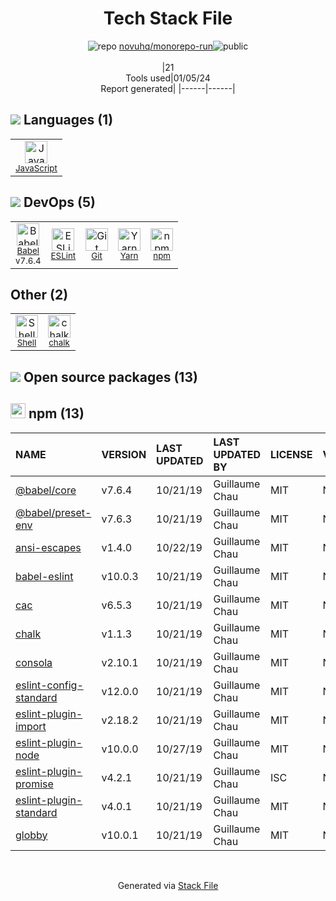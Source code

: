 <!--
&lt;--- Readme.md Snippet without images Start ---&gt;
## Tech Stack
novuhq/monorepo-run is built on the following main stack:

- [JavaScript](https://developer.mozilla.org/en-US/docs/Web/JavaScript) – Languages
- [Babel](http://babeljs.io/) – JavaScript Compilers
- [ESLint](http://eslint.org/) – Code Review
- [Shell](https://en.wikipedia.org/wiki/Shell_script) – Shells
- [Yarn](https://yarnpkg.com/) – Front End Package Manager

Full tech stack [here](/techstack.md)

&lt;--- Readme.md Snippet without images End ---&gt;

&lt;--- Readme.md Snippet with images Start ---&gt;
## Tech Stack
novuhq/monorepo-run is built on the following main stack:

- <img width='25' height='25' src='https://img.stackshare.io/service/1209/javascript.jpeg' alt='JavaScript'/> [JavaScript](https://developer.mozilla.org/en-US/docs/Web/JavaScript) – Languages
- <img width='25' height='25' src='https://img.stackshare.io/service/2739/-1wfGjNw.png' alt='Babel'/> [Babel](http://babeljs.io/) – JavaScript Compilers
- <img width='25' height='25' src='https://img.stackshare.io/service/3337/Q4L7Jncy.jpg' alt='ESLint'/> [ESLint](http://eslint.org/) – Code Review
- <img width='25' height='25' src='https://img.stackshare.io/service/4631/default_c2062d40130562bdc836c13dbca02d318205a962.png' alt='Shell'/> [Shell](https://en.wikipedia.org/wiki/Shell_script) – Shells
- <img width='25' height='25' src='https://img.stackshare.io/service/5848/44mC-kJ3.jpg' alt='Yarn'/> [Yarn](https://yarnpkg.com/) – Front End Package Manager

Full tech stack [here](/techstack.md)

&lt;--- Readme.md Snippet with images End ---&gt;
-->
<div align="center">

# Tech Stack File
![](https://img.stackshare.io/repo.svg "repo") [novuhq/monorepo-run](https://github.com/novuhq/monorepo-run)![](https://img.stackshare.io/public_badge.svg "public")
<br/><br/>
|21<br/>Tools used|01/05/24 <br/>Report generated|
|------|------|
</div>

## <img src='https://img.stackshare.io/languages.svg'/> Languages (1)
<table><tr>
  <td align='center'>
  <img width='36' height='36' src='https://img.stackshare.io/service/1209/javascript.jpeg' alt='JavaScript'>
  <br>
  <sub><a href="https://developer.mozilla.org/en-US/docs/Web/JavaScript">JavaScript</a></sub>
  <br>
  <sub></sub>
</td>

</tr>
</table>

## <img src='https://img.stackshare.io/devops.svg'/> DevOps (5)
<table><tr>
  <td align='center'>
  <img width='36' height='36' src='https://img.stackshare.io/service/2739/-1wfGjNw.png' alt='Babel'>
  <br>
  <sub><a href="http://babeljs.io/">Babel</a></sub>
  <br>
  <sub>v7.6.4</sub>
</td>

<td align='center'>
  <img width='36' height='36' src='https://img.stackshare.io/service/3337/Q4L7Jncy.jpg' alt='ESLint'>
  <br>
  <sub><a href="http://eslint.org/">ESLint</a></sub>
  <br>
  <sub></sub>
</td>

<td align='center'>
  <img width='36' height='36' src='https://img.stackshare.io/service/1046/git.png' alt='Git'>
  <br>
  <sub><a href="http://git-scm.com/">Git</a></sub>
  <br>
  <sub></sub>
</td>

<td align='center'>
  <img width='36' height='36' src='https://img.stackshare.io/service/5848/44mC-kJ3.jpg' alt='Yarn'>
  <br>
  <sub><a href="https://yarnpkg.com/">Yarn</a></sub>
  <br>
  <sub></sub>
</td>

<td align='center'>
  <img width='36' height='36' src='https://img.stackshare.io/service/1120/lejvzrnlpb308aftn31u.png' alt='npm'>
  <br>
  <sub><a href="https://www.npmjs.com/">npm</a></sub>
  <br>
  <sub></sub>
</td>

</tr>
</table>

## Other (2)
<table><tr>
  <td align='center'>
  <img width='36' height='36' src='https://img.stackshare.io/service/4631/default_c2062d40130562bdc836c13dbca02d318205a962.png' alt='Shell'>
  <br>
  <sub><a href="https://en.wikipedia.org/wiki/Shell_script">Shell</a></sub>
  <br>
  <sub></sub>
</td>

<td align='center'>
  <img width='36' height='36' src='https://img.stackshare.io/service/8072/13122722.png' alt='chalk'>
  <br>
  <sub><a href="https://github.com/chalk/chalk">chalk</a></sub>
  <br>
  <sub></sub>
</td>

</tr>
</table>


## <img src='https://img.stackshare.io/group.svg' /> Open source packages (13)</h2>

## <img width='24' height='24' src='https://img.stackshare.io/service/1120/lejvzrnlpb308aftn31u.png'/> npm (13)

|NAME|VERSION|LAST UPDATED|LAST UPDATED BY|LICENSE|VULNERABILITIES|
|:------|:------|:------|:------|:------|:------|
|[@babel/core](https://www.npmjs.com/@babel/core)|v7.6.4|10/21/19|Guillaume Chau |MIT|N/A|
|[@babel/preset-env](https://www.npmjs.com/@babel/preset-env)|v7.6.3|10/21/19|Guillaume Chau |MIT|N/A|
|[ansi-escapes](https://www.npmjs.com/ansi-escapes)|v1.4.0|10/22/19|Guillaume Chau |MIT|N/A|
|[babel-eslint](https://www.npmjs.com/babel-eslint)|v10.0.3|10/21/19|Guillaume Chau |MIT|N/A|
|[cac](https://www.npmjs.com/cac)|v6.5.3|10/21/19|Guillaume Chau |MIT|N/A|
|[chalk](https://www.npmjs.com/chalk)|v1.1.3|10/21/19|Guillaume Chau |MIT|N/A|
|[consola](https://www.npmjs.com/consola)|v2.10.1|10/21/19|Guillaume Chau |MIT|N/A|
|[eslint-config-standard](https://www.npmjs.com/eslint-config-standard)|v12.0.0|10/21/19|Guillaume Chau |MIT|N/A|
|[eslint-plugin-import](https://www.npmjs.com/eslint-plugin-import)|v2.18.2|10/21/19|Guillaume Chau |MIT|N/A|
|[eslint-plugin-node](https://www.npmjs.com/eslint-plugin-node)|v10.0.0|10/27/19|Guillaume Chau |MIT|N/A|
|[eslint-plugin-promise](https://www.npmjs.com/eslint-plugin-promise)|v4.2.1|10/21/19|Guillaume Chau |ISC|N/A|
|[eslint-plugin-standard](https://www.npmjs.com/eslint-plugin-standard)|v4.0.1|10/21/19|Guillaume Chau |MIT|N/A|
|[globby](https://www.npmjs.com/globby)|v10.0.1|10/21/19|Guillaume Chau |MIT|N/A|

<br/>
<div align='center'>

Generated via [Stack File](https://github.com/marketplace/stack-file)
